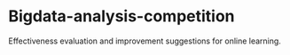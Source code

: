 # Bigdata-analysis-competition
Effectiveness evaluation and improvement suggestions for online learning.
